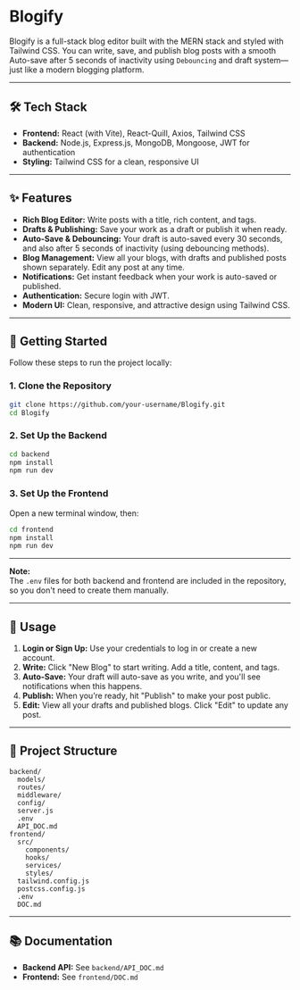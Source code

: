 # Blogify

Blogify is a full-stack blog editor built with the MERN stack and styled with Tailwind CSS. You can write, save, and publish blog posts with a smooth Auto-save after 5 seconds of inactivity using `Debouncing` and draft system—just like a modern blogging platform.

---

## 🛠 Tech Stack

- **Frontend:** React (with Vite), React-Quill, Axios, Tailwind CSS
- **Backend:** Node.js, Express.js, MongoDB, Mongoose, JWT for authentication
- **Styling:** Tailwind CSS for a clean, responsive UI

---

## ✨ Features

- **Rich Blog Editor:** Write posts with a title, rich content, and tags.
- **Drafts & Publishing:** Save your work as a draft or publish it when ready.
- **Auto-Save & Debouncing:** Your draft is auto-saved every 30 seconds, and also after 5 seconds of inactivity (using debouncing methods).
- **Blog Management:** View all your blogs, with drafts and published posts shown separately. Edit any post at any time.
- **Notifications:** Get instant feedback when your work is auto-saved or published.
- **Authentication:** Secure login with JWT.
- **Modern UI:** Clean, responsive, and attractive design using Tailwind CSS.

---

## 🚀 Getting Started

Follow these steps to run the project locally:

### 1. Clone the Repository

```bash
git clone https://github.com/your-username/Blogify.git
cd Blogify
```

### 2. Set Up the Backend

```bash
cd backend
npm install
npm run dev
```

### 3. Set Up the Frontend

Open a new terminal window, then:

```bash
cd frontend
npm install
npm run dev
```

---

**Note:**  
The `.env` files for both backend and frontend are included in the repository, so you don't need to create them manually.

---

## 📝 Usage

1. **Login or Sign Up:** Use your credentials to log in or create a new account.
2. **Write:** Click "New Blog" to start writing. Add a title, content, and tags.
3. **Auto-Save:** Your draft will auto-save as you write, and you'll see notifications when this happens.
4. **Publish:** When you’re ready, hit "Publish" to make your post public.
5. **Edit:** View all your drafts and published blogs. Click "Edit" to update any post.

---

## 📁 Project Structure

```
backend/
  models/
  routes/
  middleware/
  config/
  server.js
  .env
  API_DOC.md
frontend/
  src/
    components/
    hooks/
    services/
    styles/
  tailwind.config.js
  postcss.config.js
  .env
  DOC.md
```

---

## 📚 Documentation

- **Backend API:** See `backend/API_DOC.md`
- **Frontend:** See `frontend/DOC.md`

